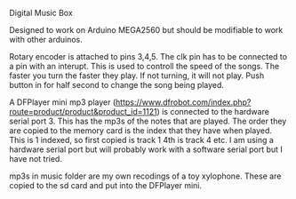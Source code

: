 Digital Music Box

Designed to work on Arduino MEGA2560 but should be modifiable to work with other arduinos.

Rotary encoder is attached to pins 3,4,5. The clk pin has to be connected to a pin with an interupt. This is used to controll the speed of the songs. The faster you turn the faster they play. If not turning, it will not play. Push button in for half second to change the song being played.

A DFPlayer mini mp3 player (https://www.dfrobot.com/index.php?route=product/product&product_id=1121) is connected to the hardware serial port 3. This has the mp3s of the notes that are played. The order they are copied to the memory card is the index that they have when played. This is 1 indexed, so first copied is track 1 4th is track 4 etc. I am using a hardware serial port but will probably work with a software serial port but I have not tried.

mp3s in music folder are my own recodings of a toy xylophone. These are copied to the sd card and put into the DFPlayer mini.